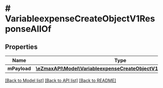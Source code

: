 # # VariableexpenseCreateObjectV1ResponseAllOf

## Properties

Name | Type | Description | Notes
------------ | ------------- | ------------- | -------------
**mPayload** | [**\eZmaxAPI\Model\VariableexpenseCreateObjectV1ResponseMPayload**](VariableexpenseCreateObjectV1ResponseMPayload.md) |  |

[[Back to Model list]](../../README.md#models) [[Back to API list]](../../README.md#endpoints) [[Back to README]](../../README.md)
